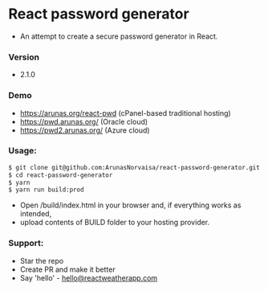 # React password generator
* An attempt to create a secure password generator in React.

### Version
* 2.1.0

### Demo
* https://arunas.org/react-pwd (cPanel-based traditional hosting)
* https://pwd.arunas.org/ (Oracle cloud)
* https://pwd2.arunas.org/ (Azure cloud)

### Usage:
```sh
$ git clone git@github.com:ArunasNorvaisa/react-password-generator.git
$ cd react-password-generator
$ yarn
$ yarn run build:prod
```

* Open /build/index.html in your browser and, if everything works as intended,
* upload contents of BUILD folder to your hosting provider.

### Support:

* Star the repo
* Create PR and make it better
* Say 'hello' - hello@reactweatherapp.com

